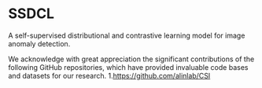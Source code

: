 # SSDCL
A self-supervised distributional and contrastive learning model for image anomaly detection. 

We acknowledge with great appreciation the significant contributions of the following GitHub repositories, which have provided invaluable code bases and datasets for our research.
1.https://github.com/alinlab/CSI
